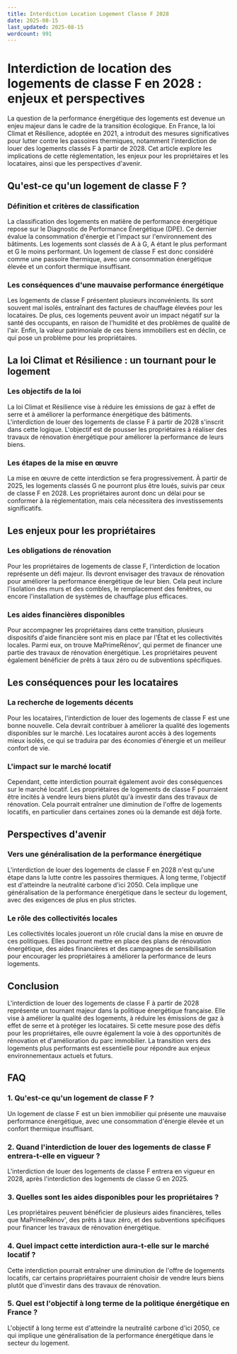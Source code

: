 ```yaml
---
title: Interdiction Location Logement Classe F 2028
date: 2025-08-15
last_updated: 2025-08-15
wordcount: 991
---
```


# Interdiction de location des logements de classe F en 2028 : enjeux et perspectives

La question de la performance énergétique des logements est devenue un enjeu majeur dans le cadre de la transition écologique. En France, la loi Climat et Résilience, adoptée en 2021, a introduit des mesures significatives pour lutter contre les passoires thermiques, notamment l'interdiction de louer des logements classés F à partir de 2028. Cet article explore les implications de cette réglementation, les enjeux pour les propriétaires et les locataires, ainsi que les perspectives d'avenir.

## Qu'est-ce qu'un logement de classe F ?

### Définition et critères de classification

La classification des logements en matière de performance énergétique repose sur le Diagnostic de Performance Énergétique (DPE). Ce dernier évalue la consommation d'énergie et l'impact sur l'environnement des bâtiments. Les logements sont classés de A à G, A étant le plus performant et G le moins performant. Un logement de classe F est donc considéré comme une passoire thermique, avec une consommation énergétique élevée et un confort thermique insuffisant.

### Les conséquences d'une mauvaise performance énergétique

Les logements de classe F présentent plusieurs inconvénients. Ils sont souvent mal isolés, entraînant des factures de chauffage élevées pour les locataires. De plus, ces logements peuvent avoir un impact négatif sur la santé des occupants, en raison de l'humidité et des problèmes de qualité de l'air. Enfin, la valeur patrimoniale de ces biens immobiliers est en déclin, ce qui pose un problème pour les propriétaires.

## La loi Climat et Résilience : un tournant pour le logement

### Les objectifs de la loi

La loi Climat et Résilience vise à réduire les émissions de gaz à effet de serre et à améliorer la performance énergétique des bâtiments. L'interdiction de louer des logements de classe F à partir de 2028 s'inscrit dans cette logique. L'objectif est de pousser les propriétaires à réaliser des travaux de rénovation énergétique pour améliorer la performance de leurs biens.

### Les étapes de la mise en œuvre

La mise en œuvre de cette interdiction se fera progressivement. À partir de 2025, les logements classés G ne pourront plus être loués, suivis par ceux de classe F en 2028. Les propriétaires auront donc un délai pour se conformer à la réglementation, mais cela nécessitera des investissements significatifs.

## Les enjeux pour les propriétaires

### Les obligations de rénovation

Pour les propriétaires de logements de classe F, l'interdiction de location représente un défi majeur. Ils devront envisager des travaux de rénovation pour améliorer la performance énergétique de leur bien. Cela peut inclure l'isolation des murs et des combles, le remplacement des fenêtres, ou encore l'installation de systèmes de chauffage plus efficaces.

### Les aides financières disponibles

Pour accompagner les propriétaires dans cette transition, plusieurs dispositifs d'aide financière sont mis en place par l'État et les collectivités locales. Parmi eux, on trouve MaPrimeRénov', qui permet de financer une partie des travaux de rénovation énergétique. Les propriétaires peuvent également bénéficier de prêts à taux zéro ou de subventions spécifiques.

## Les conséquences pour les locataires

### La recherche de logements décents

Pour les locataires, l'interdiction de louer des logements de classe F est une bonne nouvelle. Cela devrait contribuer à améliorer la qualité des logements disponibles sur le marché. Les locataires auront accès à des logements mieux isolés, ce qui se traduira par des économies d'énergie et un meilleur confort de vie.

### L'impact sur le marché locatif

Cependant, cette interdiction pourrait également avoir des conséquences sur le marché locatif. Les propriétaires de logements de classe F pourraient être incités à vendre leurs biens plutôt qu'à investir dans des travaux de rénovation. Cela pourrait entraîner une diminution de l'offre de logements locatifs, en particulier dans certaines zones où la demande est déjà forte.

## Perspectives d'avenir

### Vers une généralisation de la performance énergétique

L'interdiction de louer des logements de classe F en 2028 n'est qu'une étape dans la lutte contre les passoires thermiques. À long terme, l'objectif est d'atteindre la neutralité carbone d'ici 2050. Cela implique une généralisation de la performance énergétique dans le secteur du logement, avec des exigences de plus en plus strictes.

### Le rôle des collectivités locales

Les collectivités locales joueront un rôle crucial dans la mise en œuvre de ces politiques. Elles pourront mettre en place des plans de rénovation énergétique, des aides financières et des campagnes de sensibilisation pour encourager les propriétaires à améliorer la performance de leurs logements.

## Conclusion

L'interdiction de louer des logements de classe F à partir de 2028 représente un tournant majeur dans la politique énergétique française. Elle vise à améliorer la qualité des logements, à réduire les émissions de gaz à effet de serre et à protéger les locataires. Si cette mesure pose des défis pour les propriétaires, elle ouvre également la voie à des opportunités de rénovation et d'amélioration du parc immobilier. La transition vers des logements plus performants est essentielle pour répondre aux enjeux environnementaux actuels et futurs.

## FAQ

### 1. Qu'est-ce qu'un logement de classe F ?

Un logement de classe F est un bien immobilier qui présente une mauvaise performance énergétique, avec une consommation d'énergie élevée et un confort thermique insuffisant.

### 2. Quand l'interdiction de louer des logements de classe F entrera-t-elle en vigueur ?

L'interdiction de louer des logements de classe F entrera en vigueur en 2028, après l'interdiction des logements de classe G en 2025.

### 3. Quelles sont les aides disponibles pour les propriétaires ?

Les propriétaires peuvent bénéficier de plusieurs aides financières, telles que MaPrimeRénov', des prêts à taux zéro, et des subventions spécifiques pour financer les travaux de rénovation énergétique.

### 4. Quel impact cette interdiction aura-t-elle sur le marché locatif ?

Cette interdiction pourrait entraîner une diminution de l'offre de logements locatifs, car certains propriétaires pourraient choisir de vendre leurs biens plutôt que d'investir dans des travaux de rénovation.

### 5. Quel est l'objectif à long terme de la politique énergétique en France ?

L'objectif à long terme est d'atteindre la neutralité carbone d'ici 2050, ce qui implique une généralisation de la performance énergétique dans le secteur du logement.